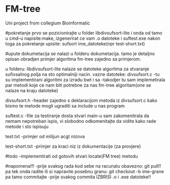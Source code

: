 # FM-tree
Uni project from collegium Bioinformatic

#pokretanje
prvo se pozicionirajte u folder libdivsufsort-lite i onda od tamo u cmd-u napisite:make, izgenerirat ce vam .o datoteke i suftest.exe
nakon toga za pokretanje upisite: sufsort ime_datoteke(npr test-short.txt)

#upute
dokumetacija se nalazi u folderu dokumetacija. tamo je detaljno opisan obradjen primjer 
algoritma fm-tree zajedno sa primjerom.

u folderu: libdivsufsort-lite nalaze se datoteke algoritma za stvaranje sufixsalnog polja na sto optimalniji nacin.
vazne datoteke:
 divsufsort.c
	-tu su implementirani algoritmi za izradu bwt i sa
	-takodjer tu sam implemetirala par metodi koje ce nam biti potrebne za nas fm-tree algoritam(one se nalaze na kraju datoteke)

 divsufsort.h
	-header zajedno s deklaracijom metoda iz divsufsort.c kako bismo te metode mogli ugraditi sa include u nas program

 suftest.c
	-file za testiranje dosta stvari main-u sam zakomenitrala da nemam nepotreban ispis, vi slobodno odkomenitajte da vidite kako
	rade metode i sto ispisuju

 test.txt 
	-primjer od milijun acgt nizova

 test-short.txt
	-primjer za kraci niz iz dokumentacije (za provjere)
	
#todo
	-implementirati od gotovih stvari locate(FM tree) metodu

#napomena!!!
	-prije svakog rada kod sebe na racunalu obavezno: git pull!! pa tek onda radite ili si napravite posebnu granu: git checkout -b ime-grane
	pa tamo commitajte
	-prije svakog commita IZBRISI .o i .exe datoteke!!
	
